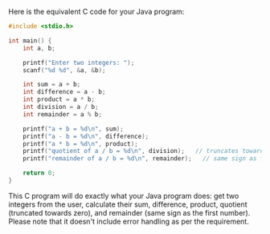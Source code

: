 Here is the equivalent C code for your Java program:

```C
#include <stdio.h>

int main() {
    int a, b;

    printf("Enter two integers: ");
    scanf("%d %d", &a, &b);

    int sum = a + b;
    int difference = a - b;
    int product = a * b;
    int division = a / b;
    int remainder = a % b;

    printf("a + b = %d\n", sum);
    printf("a - b = %d\n", difference);
    printf("a * b = %d\n", product);
    printf("quotient of a / b = %d\n", division);   // truncates towards 0
    printf("remainder of a / b = %d\n", remainder);   // same sign as first operand

    return 0;
}
```

This C program will do exactly what your Java program does: get two integers from the user, calculate their sum, difference, product, quotient (truncated towards zero), and remainder (same sign as the first number). Please note that it doesn't include error handling as per the requirement.
